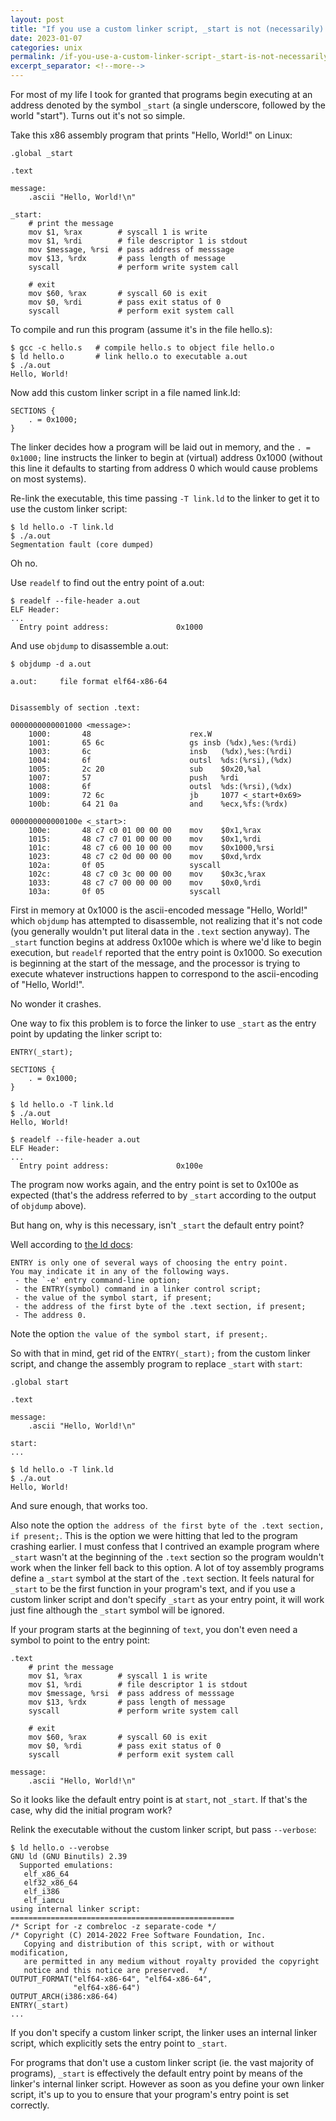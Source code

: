```yaml
---
layout: post
title: "If you use a custom linker script, _start is not (necessarily) the entry point"
date: 2023-01-07
categories: unix
permalink: /if-you-use-a-custom-linker-script-_start-is-not-necessarily-the-entry-point/
excerpt_separator: <!--more-->
---
```


For most of my life I took for granted that programs begin executing at an
address denoted by the symbol `_start` (a single underscore, followed by the
world "start"). Turns out it's not so simple.

Take this x86 assembly program that prints "Hello, World!" on Linux:
```
.global _start

.text

message:
    .ascii "Hello, World!\n"

_start:
    # print the message
    mov $1, %rax        # syscall 1 is write
    mov $1, %rdi        # file descriptor 1 is stdout
    mov $message, %rsi  # pass address of messsage
    mov $13, %rdx       # pass length of message
    syscall             # perform write system call

    # exit
    mov $60, %rax       # syscall 60 is exit
    mov $0, %rdi        # pass exit status of 0
    syscall             # perform exit system call
```

To compile and run this program (assume it's in the file hello.s):
```
$ gcc -c hello.s   # compile hello.s to object file hello.o
$ ld hello.o       # link hello.o to executable a.out
$ ./a.out
Hello, World!
```
<!--more-->

Now add this custom linker script in a file named link.ld:
```
SECTIONS {
    . = 0x1000;
}
```
The linker decides how a program will be laid out in memory, and the
`. = 0x1000;` line instructs the linker to begin at (virtual) address 0x1000
(without this line it defaults to starting from address 0 which would cause
problems on most systems).

Re-link the executable, this time passing `-T link.ld` to the linker to get it
to use the custom linker script:
```
$ ld hello.o -T link.ld
$ ./a.out
Segmentation fault (core dumped)
```

Oh no.

Use `readelf` to find out the entry point of a.out:
```
$ readelf --file-header a.out
ELF Header:
...
  Entry point address:               0x1000
```

And use `objdump` to disassemble a.out:
```
$ objdump -d a.out

a.out:     file format elf64-x86-64


Disassembly of section .text:

0000000000001000 <message>:
    1000:       48                      rex.W
    1001:       65 6c                   gs insb (%dx),%es:(%rdi)
    1003:       6c                      insb   (%dx),%es:(%rdi)
    1004:       6f                      outsl  %ds:(%rsi),(%dx)
    1005:       2c 20                   sub    $0x20,%al
    1007:       57                      push   %rdi
    1008:       6f                      outsl  %ds:(%rsi),(%dx)
    1009:       72 6c                   jb     1077 <_start+0x69>
    100b:       64 21 0a                and    %ecx,%fs:(%rdx)

000000000000100e <_start>:
    100e:       48 c7 c0 01 00 00 00    mov    $0x1,%rax
    1015:       48 c7 c7 01 00 00 00    mov    $0x1,%rdi
    101c:       48 c7 c6 00 10 00 00    mov    $0x1000,%rsi
    1023:       48 c7 c2 0d 00 00 00    mov    $0xd,%rdx
    102a:       0f 05                   syscall
    102c:       48 c7 c0 3c 00 00 00    mov    $0x3c,%rax
    1033:       48 c7 c7 00 00 00 00    mov    $0x0,%rdi
    103a:       0f 05                   syscall
```

First in memory at 0x1000 is the ascii-encoded message "Hello, World!"
which `objdump` has attempted to disassemble, not realizing that it's
not code (you generally wouldn't put literal data in the `.text` section anyway).
The `_start` function begins at address 0x100e which is where we'd like to
begin execution, but `readelf` reported that the entry point is 0x1000.
So execution is beginning at the start of the message, and the processor is trying
to execute whatever instructions happen to correspond to the ascii-encoding
of "Hello, World!".

No wonder it crashes.

One way to fix this problem is to force the linker to use `_start` as the
entry point by updating the linker script to:
```
ENTRY(_start);

SECTIONS {
    . = 0x1000;
}
```
```
$ ld hello.o -T link.ld
$ ./a.out
Hello, World!
```
```
$ readelf --file-header a.out
ELF Header:
...
  Entry point address:               0x100e
```
The program now works again, and the entry point is set to 0x100e as expected (that's the address
referred to by `_start` according to the output of `objdump` above).

But hang on, why is this necessary, isn't `_start` the default entry point?

Well according to [the ld docs](https://ftp.gnu.org/old-gnu/Manuals/ld-2.9.1/html_chapter/ld_3.html#SEC24):
```
ENTRY is only one of several ways of choosing the entry point.
You may indicate it in any of the following ways.
 - the `-e' entry command-line option;
 - the ENTRY(symbol) command in a linker control script;
 - the value of the symbol start, if present;
 - the address of the first byte of the .text section, if present;
 - The address 0.
```

Note the option `the value of the symbol start, if present;`.

So with that in mind, get rid of the `ENTRY(_start);` from the custom linker script, and change the assembly
program to replace `_start` with `start`:
```
.global start

.text

message:
    .ascii "Hello, World!\n"

start:
...
```
```
$ ld hello.o -T link.ld
$ ./a.out
Hello, World!
```

And sure enough, that works too.

Also note the option `the address of the first byte of the .text section, if present;`.
This is the option we were hitting that led to the program crashing earlier.
I must confess that I contrived an example program where `_start` wasn't
at the beginning of the `.text` section so the program wouldn't work when the linker fell back to this option.
A lot of toy assembly programs define a `_start` symbol at the start of the `.text` section.
It feels natural for `_start` to be the first function in your program's text, and if
you use a custom linker script and don't specify `_start` as your entry point,
it will work just fine although the `_start` symbol will be ignored.

If your program starts at the beginning of `text`, you don't even need a symbol to point
to the entry point:
```
.text
    # print the message
    mov $1, %rax        # syscall 1 is write
    mov $1, %rdi        # file descriptor 1 is stdout
    mov $message, %rsi  # pass address of messsage
    mov $13, %rdx       # pass length of message
    syscall             # perform write system call

    # exit
    mov $60, %rax       # syscall 60 is exit
    mov $0, %rdi        # pass exit status of 0
    syscall             # perform exit system call

message:
    .ascii "Hello, World!\n"
```

So it looks like the default entry point is at `start`, not `_start`.
If that's the case, why did the initial program work?

Relink the executable without the custom linker script, but pass `--verbose`:
```
$ ld hello.o --verobse
GNU ld (GNU Binutils) 2.39
  Supported emulations:
   elf_x86_64
   elf32_x86_64
   elf_i386
   elf_iamcu
using internal linker script:
==================================================
/* Script for -z combreloc -z separate-code */
/* Copyright (C) 2014-2022 Free Software Foundation, Inc.
   Copying and distribution of this script, with or without modification,
   are permitted in any medium without royalty provided the copyright
   notice and this notice are preserved.  */
OUTPUT_FORMAT("elf64-x86-64", "elf64-x86-64",
              "elf64-x86-64")
OUTPUT_ARCH(i386:x86-64)
ENTRY(_start)
...
```

If you don't specify a custom linker script, the linker uses an internal linker script, which explicitly sets
the entry point to `_start`.

For programs that don't use a custom linker script (ie. the vast majority of programs), `_start` is effectively
the default entry point by means of the linker's internal linker script.
However as soon as you define your own linker script, it's up to you to ensure that your program's entry point is set correctly.

